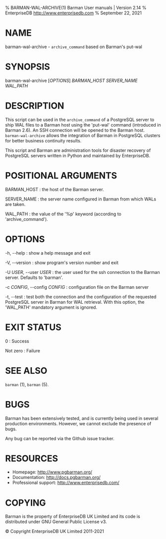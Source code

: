 % BARMAN-WAL-ARCHIVE(1) Barman User manuals | Version 2.14
% EnterpriseDB <http://www.enterprisedb.com>
% September 22, 2021

# NAME

barman-wal-archive - `archive_command` based on Barman's put-wal


# SYNOPSIS

barman-wal-archive [*OPTIONS*] *BARMAN_HOST* *SERVER_NAME* *WAL_PATH*


# DESCRIPTION

This script can be used in the `archive_command` of a PostgreSQL
server to ship WAL files to a Barman host using the 'put-wal' command
(introduced in Barman 2.6).
An SSH connection will be opened to the Barman host.
`barman-wal-archive` allows the integration of Barman in PostgreSQL
clusters for better business continuity results.

This script and Barman are administration tools for disaster recovery
of PostgreSQL servers written in Python and maintained by EnterpriseDB.


# POSITIONAL ARGUMENTS

BARMAN_HOST
:    the host of the Barman server.

SERVER_NAME
:    the server name configured in Barman from which WALs are taken.

WAL_PATH
:    the value of the '%p' keyword (according to 'archive_command').

# OPTIONS

-h, --help
:    show a help message and exit

-V, --version
:    show program's version number and exit

-U *USER*, --user *USER*
:    the user used for the ssh connection to the Barman server. Defaults
     to 'barman'.

-c *CONFIG*, --config *CONFIG*
:    configuration file on the Barman server

-t, --test
:    test both the connection and the configuration of the
     requested PostgreSQL server in Barman for WAL retrieval.
     With this option, the 'WAL_PATH' mandatory argument is ignored.

# EXIT STATUS

0
:   Success

Not zero
:   Failure


# SEE ALSO

`barman` (1), `barman` (5).


# BUGS

Barman has been extensively tested, and is currently being used in several
production environments. However, we cannot exclude the presence of bugs.

Any bug can be reported via the Github issue tracker.


# RESOURCES

* Homepage: <http://www.pgbarman.org/>
* Documentation: <http://docs.pgbarman.org/>
* Professional support: <http://www.enterprisedb.com/>


# COPYING

Barman is the property of EnterpriseDB UK Limited
and its code is distributed under GNU General Public License v3.

© Copyright EnterpriseDB UK Limited 2011-2021
